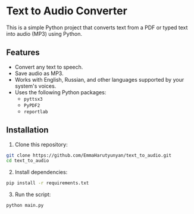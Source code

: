 # Text to Audio Converter

This is a simple Python project that converts text from a PDF or typed text into audio (MP3) using Python.

## Features

- Convert any text to speech.
- Save audio as MP3.
- Works with English, Russian, and other languages supported by your system's voices.
- Uses the following Python packages:
  - `pyttsx3`
  - `PyPDF2`
  - `reportlab`

## Installation

1. Clone this repository:

```bash
git clone https://github.com/EmmaHarutyunyan/text_to_audio.git
cd text_to_audio
```

2. Install dependencies:

```bash
pip install -r requirements.txt
```

3. Run the script:

```bash
python main.py
```